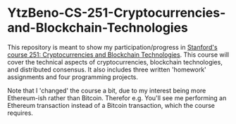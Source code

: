 # YtzBeno-CS-251-Cryptocurrencies-and-Blockchain-Technologies


This repository is meant to show my participation/progress in [Stanford's course 251: Cryptocurrencies and Blockchain Technologies](https://cs251.stanford.edu/). This course will cover the technical aspects of cryptocurrencies, blockchain technologies, and distributed consensus. It also includes three written 'homework' assignments and four programming projects.

Note that I 'changed' the course a bit, due to my interest being more Ethereum-ish rather than Bitcoin. Therefor e.g. You'll see me performing an Ethereum transaction instead of a Bitcoin transaction, which the course requires. 
